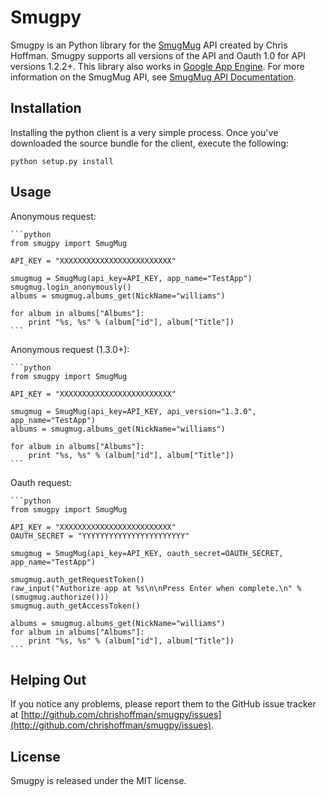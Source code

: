 Smugpy
======

Smugpy is an Python library for the [SmugMug](https://secure.smugmug.com/signup.mg?Coupon=2TqKwSOXw5HeU) API created by Chris Hoffman.  Smugpy supports all versions of the API and Oauth 1.0 for API versions 1.2.2+.  This library also works in [Google App Engine](http://code.google.com/appengine/).  For more information on the SmugMug API, see [SmugMug API Documentation](http://wiki.smugmug.net/display/API/).

Installation
------------
Installing the python client is a very simple process. Once you've downloaded the source bundle for the client, execute the following:

    python setup.py install

Usage
-----
Anonymous request:

    ```python
    from smugpy import SmugMug

    API_KEY = "XXXXXXXXXXXXXXXXXXXXXXXXX"

    smugmug = SmugMug(api_key=API_KEY, app_name="TestApp")
    smugmug.login_anonymously()
    albums = smugmug.albums_get(NickName="williams")

    for album in albums["Albums"]:
        print "%s, %s" % (album["id"], album["Title"])
    ```

Anonymous request (1.3.0+):

    ```python
    from smugpy import SmugMug

    API_KEY = "XXXXXXXXXXXXXXXXXXXXXXXXX"

    smugmug = SmugMug(api_key=API_KEY, api_version="1.3.0", app_name="TestApp")
    albums = smugmug.albums_get(NickName="williams")

    for album in albums["Albums"]:
        print "%s, %s" % (album["id"], album["Title"])
    ```

Oauth request:

    ```python
    from smugpy import SmugMug

    API_KEY = "XXXXXXXXXXXXXXXXXXXXXXXXX"
    OAUTH_SECRET = "YYYYYYYYYYYYYYYYYYYYYYY"

    smugmug = SmugMug(api_key=API_KEY, oauth_secret=OAUTH_SECRET, app_name="TestApp")

    smugmug.auth_getRequestToken()
    raw_input("Authorize app at %s\n\nPress Enter when complete.\n" % (smugmug.authorize()))   
    smugmug.auth_getAccessToken()

    albums = smugmug.albums_get(NickName="williams")
    for album in albums["Albums"]:
        print "%s, %s" % (album["id"], album["Title"])
    ```

Helping Out
-----------
If you notice any problems, please report them to the GitHub issue tracker at [http://github.com/chrishoffman/smugpy/issues](http://github.com/chrishoffman/smugpy/issues). 

License
-------
Smugpy is released under the MIT license.
